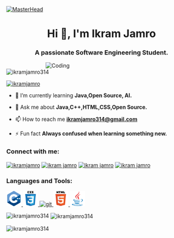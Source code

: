 [![MasterHead](https://img.freepik.com/premium-vector/colorful-banner-with-hands-working-computer-different-electronic-gadgets-devices-symbols-programming-software-development-program-coding_198278-4192.jpg)](https://github.com/ikramjamro314)
<h1 align="center">Hi 👋, I'm Ikram Jamro</h1>
<h3 align="center">A passionate Software Engineering Student.</h3>
<img align="right" alt="Coding" width="400" src="https://camo.githubusercontent.com/c1dcb74cc1c1835b1d716f5051499a2814c683c806b15f04b0eba492863703e9/68747470733a2f2f63646e2e6472696262626c652e636f6d2f75736572732f3733303730332f73637265656e73686f74732f363538313234332f6176656e746f2e676966">
<p align="left"> <img src="https://komarev.com/ghpvc/?username=ikramjamro314&label=Profile%20views&color=0e75b6&style=flat" alt="ikramjamro314" /> </p>

<p align="left"> <a href="https://twitter.com/ikramjamro" target="blank"><img src="https://img.shields.io/twitter/follow/ikramjamro?logo=twitter&style=for-the-badge" alt="ikramjamro" /></a> </p>

- 🌱 I’m currently learning **Java,Open Source, AI.**

- 💬 Ask me about **Java,C++,HTML,CSS,Open Source.**

- 📫 How to reach me **ikramjamro314@gmail.com**

- ⚡ Fun fact **Always confused when learning something new.**

<h3 align="left">Connect with me:</h3>
<p align="left">
<a href="https://twitter.com/ikramjamro" target="blank"><img align="center" src="https://raw.githubusercontent.com/rahuldkjain/github-profile-readme-generator/master/src/images/icons/Social/twitter.svg" alt="ikramjamro" height="30" width="40" /></a>
<a href="https://linkedin.com/in/ikram jamro" target="blank"><img align="center" src="https://raw.githubusercontent.com/rahuldkjain/github-profile-readme-generator/master/src/images/icons/Social/linked-in-alt.svg" alt="ikram jamro" height="30" width="40" /></a>
<a href="https://instagram.com/ikram jamro" target="blank"><img align="center" src="https://raw.githubusercontent.com/rahuldkjain/github-profile-readme-generator/master/src/images/icons/Social/instagram.svg" alt="ikram jamro" height="30" width="40" /></a>
<a href="https://www.hackerrank.com/ikram jamro" target="blank"><img align="center" src="https://raw.githubusercontent.com/rahuldkjain/github-profile-readme-generator/master/src/images/icons/Social/hackerrank.svg" alt="ikram jamro" height="30" width="40" /></a>
</p>

<h3 align="left">Languages and Tools:</h3>
<p align="left"> <a href="https://www.w3schools.com/cpp/" target="_blank" rel="noreferrer"> <img src="https://raw.githubusercontent.com/devicons/devicon/master/icons/cplusplus/cplusplus-original.svg" alt="cplusplus" width="40" height="40"/> </a> <a href="https://www.w3schools.com/css/" target="_blank" rel="noreferrer"> <img src="https://raw.githubusercontent.com/devicons/devicon/master/icons/css3/css3-original-wordmark.svg" alt="css3" width="40" height="40"/> </a> <a href="https://git-scm.com/" target="_blank" rel="noreferrer"> <img src="https://www.vectorlogo.zone/logos/git-scm/git-scm-icon.svg" alt="git" width="40" height="40"/> </a> <a href="https://www.w3.org/html/" target="_blank" rel="noreferrer"> <img src="https://raw.githubusercontent.com/devicons/devicon/master/icons/html5/html5-original-wordmark.svg" alt="html5" width="40" height="40"/> </a> <a href="https://www.java.com" target="_blank" rel="noreferrer"> <img src="https://raw.githubusercontent.com/devicons/devicon/master/icons/java/java-original.svg" alt="java" width="40" height="40"/> </a> </p>

<p><img align="left" src="https://github-readme-stats.vercel.app/api/top-langs?username=ikramjamro314&show_icons=true&locale=en&layout=compact" alt="ikramjamro314" /></p>

<p>&nbsp;<img align="center" src="https://github-readme-stats.vercel.app/api?username=ikramjamro314&show_icons=true&locale=en" alt="ikramjamro314" /></p>

<p><img align="center" src="https://github-readme-streak-stats.herokuapp.com/?user=ikramjamro314&" alt="ikramjamro314" /></p>
